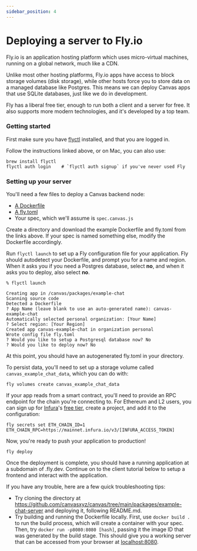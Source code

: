 ```yaml
---
sidebar_position: 4
---
```


# Deploying a server to Fly.io

Fly.io is an application hosting platform which uses micro-virtual machines, running on a global network, much like a CDN.

Unlike most other hosting platforms, Fly.io apps have access to block storage volumes (disk storage), while other hosts force you to store data on a managed database like Postgres. This means we can deploy Canvas apps that use SQLite databases, just like we do in development.

Fly has a liberal free tier, enough to run both a client and a server for free. It also supports more modern technologies, and it's developed by a top team.


### Getting started

First make sure you have [flyctl](https://fly.io/docs/getting-started/installing-flyctl/) installed, and that you are logged in.

Follow the instructions linked above, or on Mac, you can also use:

```
brew install flyctl
flyctl auth login    # `flyctl auth signup` if you've never used Fly
```

### Setting up your server

You'll need a few files to deploy a Canvas backend node:

- [A Dockerfile](https://github.com/canvasxyz/canvas/blob/main/packages/example-chat-server/Dockerfile)
- [A fly.toml](https://github.com/canvasxyz/canvas/blob/main/packages/example-chat-server/fly.toml)
- Your spec, which we'll assume is `spec.canvas.js`

Create a directory and download the example Dockerfile and fly.toml from the links above. If your spec is named something else, modify the Dockerfile accordingly.

Run `flyctl launch` to set up a Fly configuration file for your application. Fly should autodetect your Dockerfile, and prompt you for a name and region. When it asks you if you need a Postgres database, select **no**, and when it asks you to deploy, also select **no**.

```
% flyctl launch

Creating app in /canvas/packages/example-chat
Scanning source code
Detected a Dockerfile
? App Name (leave blank to use an auto-generated name): canvas-example-chat
Automatically selected personal organization: [Your Name]
? Select region: [Your Region]
Created app canvas-example-chat in organization personal
Wrote config file fly.toml
? Would you like to setup a Postgresql database now? No
? Would you like to deploy now? No
```

At this point, you should have an autogenerated fly.toml in your directory.

To persist data, you'll need to set up a storage volume called `canvas_example_chat_data`, which you can do with:

```
fly volumes create canvas_example_chat_data
```

If your app reads from a smart contract, you'll need to provide an RPC endpoint for the chain you're connecting to. For Ethereum and L2 users, you can sign up for [Infura](https://infura.io/)'s [free tier](https://infura.io/pricing), create a project, and add it to the configuration:

```
fly secrets set ETH_CHAIN_ID=1 ETH_CHAIN_RPC=https://mainnet.infura.io/v3/[INFURA_ACCESS_TOKEN]
```

Now, you're ready to push your application to production!

```
fly deploy
```

Once the deployment is complete, you should have a running application at a subdomain of .fly.dev. Continue on to the client tutorial below to setup a frontend and interact with the application.

If you have any trouble, here are a few quick troubleshooting tips:

- Try cloning the directory at https://github.com/canvasxyz/canvas/tree/main/packages/example-chat-server and deploying it, following README.md.
- Try building and running the Dockerfile locally. First, use `docker build .` to run the build process, which will create a container with your spec. Then, try `docker run -p8080:8080 [hash]`, passing it the image ID that was generated by the build stage. This should give you a working server that can be accessed from your browser at [localhost:8080](http://localhost:8080).
